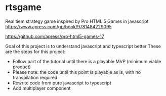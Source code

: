 # rtsgame


Real tiem strategy game inspired by Pro HTML 5 Games in javascript https://www.apress.com/gp/book/9781484229095

https://github.com/apress/pro-html5-games-17


Goal of this project is to understand javascript and typescript better
These are the steps for this project:
- Follow part of the tutorial until there is a playable MVP (minimum viable product)
- Please note: the code until this point is playable as is, with no transpilation required
- Rewrite code from pure javascript to typescript
- Add multiplayer component